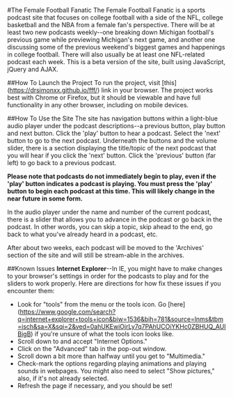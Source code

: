 #The Female Football Fanatic
The Female Football Fanatic is a sports podcast site that focuses on college football with a side of the NFL, college basketball and the NBA from a female fan's perspective. There will be at least two new podcasts weekly--one breaking down Michigan football's previous game while previewing Michigan's next game, and another one discussing some of the previous weekend's biggest games and happenings in college football. There will also usually be at least one NFL-related podcast each week. This is a beta version of the site, built using JavaScript, jQuery and AJAX. 

##How To Launch the Project
To run the project, visit [this] (https://drsimonxx.github.io/fff/) link in your browser. The project works best with Chrome or Firefox, but it should be viewable and have full functionality in any other browser, including on mobile devices. 

##How To Use the Site
The site has navigation buttons within a light-blue audio player under the podcast descriptions--a previous button, play button and next button. Click the 'play' button to hear a podcast. Select the 'next' button to go to the next podcast. Underneath the buttons and the volume slider, there is a section displaying the title/topic of the next podcast that you will hear if you click the 'next' button. Click the 'previous' button (far left) to go back to a previous podcast. 

**Please note that podcasts do not immediately begin to play, even if the 'play' button indicates a podcast is playing. You must press the 'play' button to begin each podcast at this time. This will likely change in the near future in some form.**

In the audio player under the name and number of the current podcast, there is a slider that allows you to advance in the podcast or go back in the podcast. In other words, you can skip a topic, skip ahead to the end, go back to what you've already heard in a podcast, etc.

After about two weeks, each podcast will be moved to the 'Archives' section of the site and will still be stream-able in the archives.

##Known Issues
**Internet Explorer**--In IE, you might have to make changes to your browser's settings in order for the podcasts to play and for the sliders to work properly. Here are directions for how fix these issues if you encounter them:

- Look for "tools" from the menu or the tools icon. Go [here] (https://www.google.com/search?q=internet+explorer+tools+icon&biw=1536&bih=781&source=lnms&tbm=isch&sa=X&sqi=2&ved=0ahUKEwiOjrLy7q7PAhUCOiYKHc0ZBHUQ_AUIBigB) if you're unsure of what the tools icon looks like. 
- Scroll down to and accept "Internet Options."
- Click on the "Advanced" tab in the pop-out window.
- Scroll down a bit more than halfway until you get to "Multimedia."
- Check-mark the options regarding playing animations and playing sounds in webpages. You might also need to select "Show pictures," also, if it's not already selected.
- Refresh the page if necessary, and you should be set!




